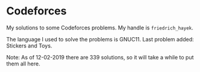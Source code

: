 # Codeforces
My solutions to some Codeforces problems. My handle is `friedrich_hayek`.

The language I used to solve the problems is GNUC11. Last problem added: Stickers and Toys.

Note: As of 12-02-2019 there are 339 solutions, so it will take a while to put them all here.
